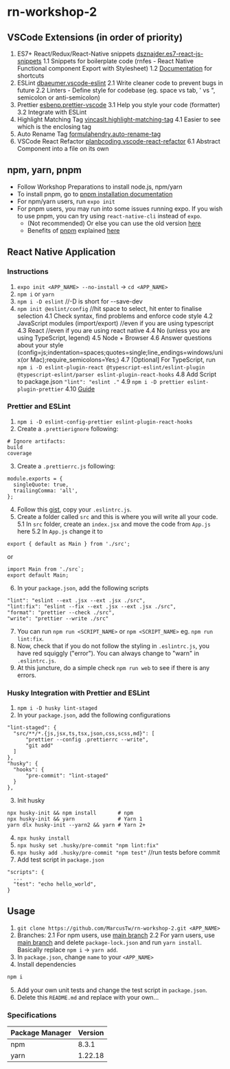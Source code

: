 # rn-workshop-2

## VSCode Extensions (in order of priority)
1. ES7+ React/Redux/React-Native snippets [dsznajder.es7-react-js-snippets](https://marketplace.visualstudio.com/items?itemName=dsznajder.es7-react-js-snippets)
  1.1 Snippets for boilerplate code (rnfes - React Native Functional component Export with Stylesheet)
  1.2 [Documentation](https://github.com/dsznajder/vscode-react-javascript-snippets/blob/HEAD/docs/Snippets.md) for shortcuts
2. ESLint [dbaeumer.vscode-eslint](https://marketplace.visualstudio.com/items?itemName=dbaeumer.vscode-eslint)
  2.1 Write cleaner code to prevent bugs in future
  2.2 Linters - Define style for codebase (eg. space vs tab, ' vs ", semicolon or anti-semicolon)
3. Prettier [esbenp.prettier-vscode](https://marketplace.visualstudio.com/items?itemName=esbenp.prettier-vscode)
  3.1 Help you style your code (formatter)
  3.2 Integrate with ESLint
4. Highlight Matching Tag [vincaslt.highlight-matching-tag](https://marketplace.visualstudio.com/items?itemName=vincaslt.highlight-matching-tag)
  4.1 Easier to see which is the enclosing tag
5. Auto Rename Tag [formulahendry.auto-rename-tag](https://marketplace.visualstudio.com/items?itemName=formulahendry.auto-rename-tag)
6. VSCode React Refactor [planbcoding.vscode-react-refactor](https://marketplace.visualstudio.com/items?itemName=planbcoding.vscode-react-refactor)
  6.1 Abstract Component into a file on its own

## npm, yarn, pnpm
- Follow Workshop Preparations to install node.js, npm/yarn
- To install pnpm, go to [pnpm installation documentation](https://pnpm.io/installation)
- For npm/yarn users, run `expo init`
- For pnpm users, you may run into some issues running expo. If you wish to use pnpm, you can try using `react-native-cli` instead of `expo`.
  - (Not recommended) Or else you can use the old version [here](https://github.com/vjpr/pnpm-expo-example)
  - Benefits of [pnpm](https://pnpm.io/) explained [here](https://www.youtube.com/watch?v=d1E31WPR70g&feature=emb_title&ab_channel=CoderOne)

## React Native Application

### Instructions
1. `expo init <APP_NAME> --no-install` -> `cd <APP_NAME>`
2. `npm i` or `yarn`
3. `npm i -D eslint` //-D is short for --save-dev
4. `npm init @eslint/config` //hit space to select, hit enter to finalise selection
  4.1 Check syntax, find problems and enforce code style
  4.2 JavaScript modules (import/export) //even if you are using typescript
  4.3 React //even if you are using react native
  4.4 No (unless you are using TypeScript, legend)
  4.5 Node + Browser
  4.6 Answer questions about your style (config=js;indentation=spaces;quotes=single;line_endings=windows/unix(or Mac);require_semicolons=Yes;)
  4.7 [Optional] For TypeScript, run `npm i -D eslint-plugin-react @typescript-eslint/eslint-plugin @typescript-eslint/parser eslint-plugin-react-hooks`
  4.8 Add Script to package.json `"lint": "eslint ."`
  4.9 `npm i -D prettier eslint-plugin-prettier`
  4.10 [Guide](https://dev-yakuza.posstree.com/en/react-native/eslint-prettier-husky-lint-staged/)

### Prettier and ESLint
1. `npm i -D eslint-config-prettier eslint-plugin-react-hooks`
2. Create a `.prettierignore` following:
  ```
  # Ignore artifacts:
  build
  coverage
  ```
3. Create a `.prettierrc.js` following:
  ```
  module.exports = {
    singleQuote: true,
    trailingComma: 'all',
  };
  ```
4. Follow this [gist](https://gist.github.com/MarcusTw/97a14cba79a604b2b18e58b474d31350), copy your `.eslintrc.js`.
5. Create a folder called `src` and this is where you will write all your code.
  5.1 In `src` folder, create an `index.jsx` and move the code from `App.js` here
  5.2 In `App.js` change it to
  ```
  export { default as Main } from './src';
  ```
  or 
  ```
  import Main from './src`;
  export default Main;
  ```
6. In your `package.json`, add the following scripts
  ```
  "lint": "eslint --ext .jsx --ext .jsx ./src",
  "lint:fix": "eslint --fix --ext .jsx --ext .jsx ./src",
  "format": "prettier --check ./src",
  "write": "prettier --write ./src"
  ```
7. You can run `npm run <SCRIPT_NAME>` or `npm <SCRIPT_NAME>` eg. `npm run lint:fix`.
8. Now, check that if you do not follow the styling in `.eslintrc.js`, you have red squiggly ("error"). You can always change to "warn" in `.eslintrc.js`.
8. At this juncture, do a simple check `npm run web` to see if there is any errors.

### Husky Integration with Prettier and ESLint
1. `npm i -D husky lint-staged`
2. In your `package.json`, add the following configurations
  ```
  "lint-staged": {
    "src/**/*.{js,jsx,ts,tsx,json,css,scss,md}": [
        "prettier --config .prettierrc --write",
        "git add"
    ]
  },
  "husky": {
    "hooks": {
        "pre-commit": "lint-staged"
    }
  },
  ```
3. Init husky
  ```
  npx husky-init && npm install       # npm
  npx husky-init && yarn              # Yarn 1
  yarn dlx husky-init --yarn2 && yarn # Yarn 2+
  ```
4. `npx husky install`
5. `npx husky set .husky/pre-commit "npm lint:fix"`
6. `npx husky add .husky/pre-commit "npm test"` //run tests before commit
7. Add test script in `package.json`
  ```
  "scripts": {
    ...
    "test": "echo hello_world",
  }
  ```

## Usage
1. `git clone https://github.com/MarcusTw/rn-workshop-2.git <APP_NAME>`
2. Branches:
  2.1 For npm users, use [main branch](https://github.com/MarcusTw/rn-workshop-2/tree/main)
  2.2 For yarn users, use [main branch](https://github.com/MarcusTw/rn-workshop-2/tree/main) and delete `package-lock.json` and run `yarn install`. Basically replace `npm i` -> `yarn add`.
3. In `package.json`, change `name` to your `<APP_NAME>`
4. Install dependencies
  ```sh
  npm i
  ```
5. Add your own unit tests and change the test script in `package.json`.
6. Delete this `README.md` and replace with your own...

### Specifications
| Package Manager | Version |
|-----------------|---------|
| npm             | 8.3.1   |
| yarn            | 1.22.18 |
